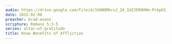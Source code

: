 ```yaml
---
audio: https://drive.google.com/file/d/1hDNQMbruJ_2A_IdZJER8H9m-PckpG5_q/view
date: 2015-02-08
preacher: brad-evans
scripture: Romans 5:3-5
series: altar-of-gratitude
title: Know Benefits of Affliction
---
```

